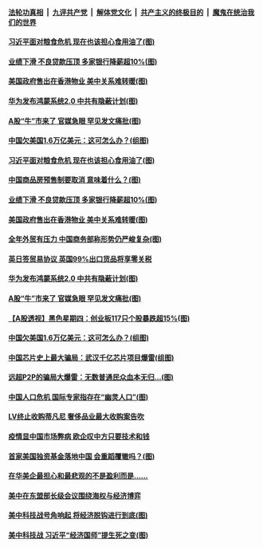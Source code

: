 ####  [法轮功真相](../../../../basic/blob/master/README.md?t=09121931) &nbsp;|&nbsp; [九评共产党](../../../../9ping.md/blob/master/README.md?t=09121931) &nbsp;|&nbsp; [解体党文化](../../../../jtdwh.md/blob/master/README.md?t=09121931)  &nbsp;|&nbsp; [共产主义的终极目的](../../../../gczydzjmd.md/blob/master/README.md?t=09121931) &nbsp;|&nbsp; [魔鬼在统治我们的世界](../../../../mgztzwmdsj.md/blob/master/README.md?t=09121931) 

#### [习近平面对粮食危机 现在也该担心食用油了(图)](../pages/p5/945862.md?t=09121931) 

#### [业绩下滑 不良贷款压顶 多家银行降薪超10%(图)](../pages/p5/945874.md?t=09121931) 

#### [美国政府售出在香港物业 美中关系难转暖(图)](../pages/p5/945837.md?t=09121931) 

#### [华为发布鸿蒙系统2.0 中共有隐蔽计划(图)](../pages/p5/945822.md?t=09121931) 

#### [A股“牛”市来了 官媒急眼 罕见发文痛批(图)](../pages/p5/945807.md?t=09121931) 

#### [中国欠美国1.6万亿美元：这可怎么办？(组图)](../pages/p5/945766.md?t=09121931) 

#### [习近平面对粮食危机 现在也该担心食用油了(图)](../pages/p5/945862.md?t=09121931) 

#### [中国商品房预售制要取消 意味着什么？(图)](../pages/p5/945864.md?t=09121931) 

#### [业绩下滑 不良贷款压顶 多家银行降薪超10%(图)](../pages/p5/945874.md?t=09121931) 

#### [美国政府售出在香港物业 美中关系难转暖(图)](../pages/p5/945837.md?t=09121931) 

#### [全年外贸有压力 中国商务部称形势仍严峻复杂(图)](../pages/p5/945829.md?t=09121931) 

#### [英日签贸易协议 英国99%出口货品将享零关税](../pages/p5/945826.md?t=09121931) 

#### [华为发布鸿蒙系统2.0 中共有隐蔽计划(图)](../pages/p5/945822.md?t=09121931) 

#### [A股“牛”市来了 官媒急眼 罕见发文痛批(图)](../pages/p5/945807.md?t=09121931) 

#### [【A股透视】黑色星期四：创业板117只个股暴跌超15%(图)](../pages/p5/945780.md?t=09121931) 

#### [中国欠美国1.6万亿美元：这可怎么办？(组图)](../pages/p5/945766.md?t=09121931) 

#### [中国芯片史上最大骗局：武汉千亿芯片项目爆雷(组图)](../pages/p5/945774.md?t=09121931) 

#### [远超P2P的骗局大爆雷：无数普通民众血本无归…(图)](../pages/p5/945768.md?t=09121931) 

#### [中国人口危机 国际专家指存在“幽灵人口”(图)](../pages/p5/945744.md?t=09121931) 

#### [LV终止收购蒂凡尼 奢侈品业最大收购案告吹](../pages/p5/945742.md?t=09121931) 

#### [疫情显中国市场弊病 欧企叹中方只要技术和钱](../pages/p5/945736.md?t=09121931) 

#### [首家美国独资基金落地中国 会重蹈覆辙吗？(图)](../pages/p5/945735.md?t=09121931) 

#### [在华美企最担心和最悲观的不是盈利而是……](../pages/p5/945726.md?t=09121931) 

#### [美中在东盟部长级会议围绕海权与经济博弈](../pages/p5/945724.md?t=09121931) 

#### [美中科技战号角响起 将经济脱钩进行到底(图)](../pages/p5/945667.md?t=09121931) 

#### [美中科技战 习近平“经济国师”提生死之变(图)](../pages/p5/945641.md?t=09121931) 

